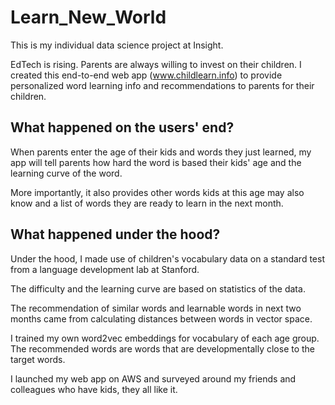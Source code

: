 # Learn_New_World
This is my individual data science project at Insight.

EdTech is rising. Parents are always willing to invest on their children.
I created this end-to-end web app (www.childlearn.info) to provide personalized word learning info and recommendations to parents for their children.

## What happened on the users' end?
When parents enter the age of their kids and words they just learned, my app will tell parents how hard the word is based their kids' age and the learning curve of the word.

More importantly, it also provides other words kids at this age may also know and a list of words they are ready to learn in the next month.

## What happened under the hood?
Under the hood, I made use of children's vocabulary data on a standard test from a language development lab at Stanford.

The difficulty and the learning curve are based on statistics of the data.

The recommendation of similar words and learnable words in next two months came from calculating distances between words in vector space.

I trained my own word2vec embeddings for vocabulary of each age group. The recommended words are words that are developmentally close to the target words.

I launched my web app on AWS and surveyed around my friends and colleagues who have kids, they all like it.
